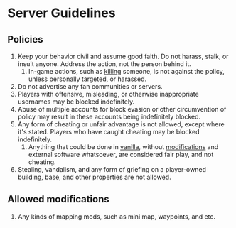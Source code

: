 # Server Guidelines
## Policies
1. Keep your behavior civil and assume good faith. Do not harass, stalk, or insult anyone. Address the action, not the person behind it.
    1. In-game actions, such as [killing](https://minecraft.wiki/w/Health#Death) someone, is not against the policy, unless personally targeted, or harassed.
3. Do not advertise any fan communities or servers.
4. Players with offensive, misleading, or otherwise inappropriate usernames may be blocked indefinitely.
5. Abuse of multiple accounts for block evasion or other circumvention of policy may result in these accounts being indefinitely blocked.
6. Any form of cheating or unfair advantage is not allowed, except where it's stated. Players who have caught cheating may be blocked indefinitely.
    1. Anything that could be done in [vanilla](https://minecraft.wiki/w/Vanilla), without [modifications](https://minecraft.wiki/w/Mod) and external software whatsoever, are considered fair play, and not cheating.
7. Stealing, vandalism, and any form of griefing on a player-owned building, base, and other properties are not allowed.
## Allowed modifications
1. Any kinds of mapping mods, such as mini map, waypoints, and etc.
